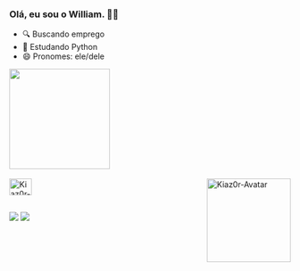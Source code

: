 ### Olá, eu sou o William. 👋🏽

- 🔍 Buscando emprego
- 🌱 Estudando Python
- 😄 Pronomes: ele/dele

<div>
    <a href="https://github.com/Kiaz0r">
        <img height="180em"
            src="https://github-readme-stats.vercel.app/api?username=kiaz0r&show_icons=true&theme=dark" />
</div>
<div style="display: inline_block"><br>
    <img align="center" alt="Kiaz0r-Python" height="30" width="40"
        src="https://cdn.jsdelivr.net/gh/devicons/devicon/icons/python/python-original.svg">
    <img align="right" alt="Kiaz0r-Avatar" height="150" width="150"
        src="https://cdn.discordapp.com/attachments/696467083646730393/1103044084756656198/1a1d3d29-91d6-437c-8243-f2d75c64d3ed.png">
</div>

##

<div>
    <a href="https://www.instagram.com/kiaz0r/" target="_blank"><img
            src="https://img.shields.io/badge/Instagram-E4405F?style=for-the-badge&logo=instagram&logoColor=white"
            target="_blank"></a>
    <a href="https://www.linkedin.com/in/william-rocha-418a04203/" target="_blank"><img
            src="https://img.shields.io/badge/LinkedIn-0077B5?style=for-the-badge&logo=linkedin&logoColor=white"
            target="_blank"></a>
</div>
